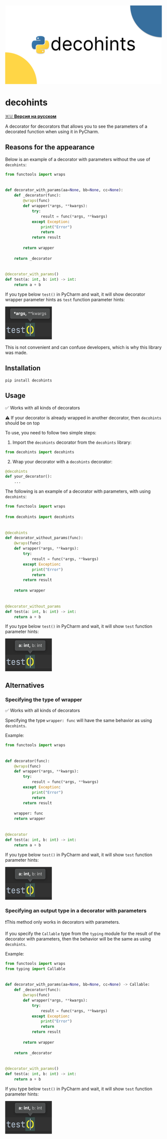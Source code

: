 ![decohints](https://github.com/gri-gus/decohints/blob/main/assets/images/cover.png?raw=true)

# decohints

[🇷🇺 **Версия на русском**](https://github.com/gri-gus/decohints/blob/main/README.md)

A decorator for decorators that allows you to see the parameters of a decorated function when using it in PyCharm.

## Reasons for the appearance

Below is an example of a decorator with parameters without the use of `decohints`:

```python
from functools import wraps


def decorator_with_params(aa=None, bb=None, cc=None):
    def _decorator(func):
        @wraps(func)
        def wrapper(*args, **kwargs):
            try:
                result = func(*args, **kwargs)
            except Exception:
                print("Error")
                return
            return result

        return wrapper

    return _decorator


@decorator_with_params()
def test(a: int, b: int) -> int:
    return a + b
```

If you type below `test()` in PyCharm and wait, it will show decorator wrapper parameter hints as  `test` function
parameter hints:

<img src="https://github.com/gri-gus/decohints/blob/main/assets/images/1.png?raw=true" width="150" height="105" alt="test() (*args, **kwargs)">

This is not convenient and can confuse developers, which is why this library was made.

## Installation

```shell
pip install decohints
```

## Usage

✅ Works with all kinds of decorators

⚠️ If your decorator is already wrapped in another decorator, then `decohints` should be on top

To use, you need to follow two simple steps:

1. Import the `decohints` decorator from the `decohints` library:

```python
from decohints import decohints
```

2. Wrap your decorator with a `decohints` decorator:

```python
@decohints
def your_decorator():
    ...
```

The following is an example of a decorator with parameters, with using `decohints`:

```python
from functools import wraps

from decohints import decohints


@decohints
def decorator_without_params(func):
    @wraps(func)
    def wrapper(*args, **kwargs):
        try:
            result = func(*args, **kwargs)
        except Exception:
            print("Error")
            return
        return result

    return wrapper


@decorator_without_params
def test(a: int, b: int) -> int:
    return a + b
```

If you type below `test()` in PyCharm and wait, it will show `test` function parameter hints:

<img width="150" height="105" src="https://github.com/gri-gus/decohints/blob/main/assets/images/2.png?raw=true" alt="test() (a: int, b: int)">

## Alternatives

### Specifying the type of wrapper

✅ Works with all kinds of decorators

Specifying the type `wrapper: func` will have the same behavior as using `decohints`.

Example:

```python
from functools import wraps


def decorator(func):
    @wraps(func)
    def wrapper(*args, **kwargs):
        try:
            result = func(*args, **kwargs)
        except Exception:
            print("Error")
            return
        return result

    wrapper: func
    return wrapper


@decorator
def test(a: int, b: int) -> int:
    return a + b
```

If you type below `test()` in PyCharm and wait, it will show `test` function parameter hints:

<img width="150" height="105" src="https://github.com/gri-gus/decohints/blob/main/assets/images/2.png?raw=true" alt="test() (a: int, b: int)">

### Specifying an output type in a decorator with parameters

❗️This method only works in decorators with parameters.

If you specify the `Callable` type from the `typing` module for the result of the decorator with parameters, then the
behavior will be the same as using `decohints`.

Example:

```python
from functools import wraps
from typing import Callable


def decorator_with_params(aa=None, bb=None, cc=None) -> Callable:
    def _decorator(func):
        @wraps(func)
        def wrapper(*args, **kwargs):
            try:
                result = func(*args, **kwargs)
            except Exception:
                print("Error")
                return
            return result

        return wrapper

    return _decorator


@decorator_with_params()
def test(a: int, b: int) -> int:
    return a + b
```

If you type below `test()` in PyCharm and wait, it will show `test` function parameter hints:

<img width="150" height="105" src="https://github.com/gri-gus/decohints/blob/main/assets/images/2.png?raw=true" alt="test() (a: int, b: int)">
